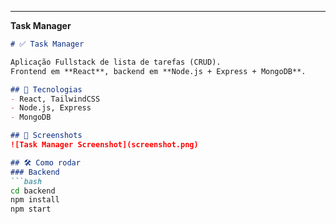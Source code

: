 ---

**Task Manager**
```markdown
# ✅ Task Manager

Aplicação Fullstack de lista de tarefas (CRUD).  
Frontend em **React**, backend em **Node.js + Express + MongoDB**.

## 🚀 Tecnologias
- React, TailwindCSS
- Node.js, Express
- MongoDB

## 📸 Screenshots
![Task Manager Screenshot](screenshot.png)

## 🛠️ Como rodar
### Backend
```bash
cd backend
npm install
npm start
